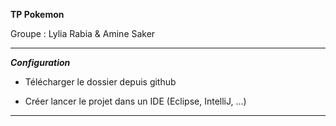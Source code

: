 **********TP Pokemon**********

  Groupe : Lylia Rabia & Amine Saker

*****************************************************************************************************************************


***Configuration***

* Télécharger le dossier depuis github

* Créer lancer le projet dans un IDE (Eclipse, IntelliJ, ...) 
  
*****************************************************************************************************************************
